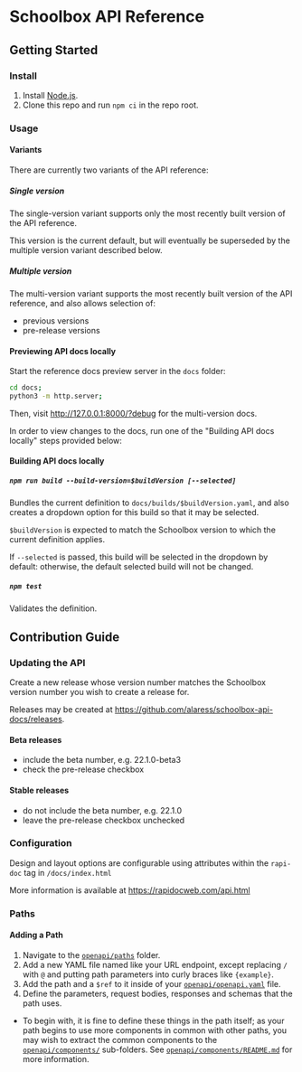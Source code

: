 # Schoolbox API Reference

## Getting Started

### Install

1. Install [Node.js](https://nodejs.org/).
2. Clone this repo and run `npm ci` in the repo root.

### Usage

#### Variants

There are currently two variants of the API reference:

##### Single version

The single-version variant supports only the most recently built version of the 
API reference.

This version is the current default, but will eventually be superseded by the
multiple version variant described below.

##### Multiple version

The multi-version variant supports the most recently built version of the API
reference, and also allows selection of:
* previous versions
* pre-release versions

#### Previewing API docs locally

Start the reference docs preview server in the `docs` folder:
```bash
cd docs;
python3 -m http.server;
```

Then, visit http://127.0.0.1:8000/?debug for the multi-version docs.

In order to view changes to the docs, run one of the "Building API docs locally"
steps provided below:

#### Building API docs locally

##### `npm run build --build-version=$buildVersion [--selected]`
Bundles the current definition to `docs/builds/$buildVersion.yaml`, and also
creates a dropdown option for this build so that it may be selected.

`$buildVersion` is expected to match the Schoolbox version to which the current
definition applies.

If `--selected` is passed, this build will be selected in the dropdown by
default: otherwise, the default selected build will not be changed.

##### `npm test`
Validates the definition.

## Contribution Guide

### Updating the API

Create a new release whose version number matches the Schoolbox version number
you wish to create a release for.

Releases may be created at https://github.com/alaress/schoolbox-api-docs/releases.

#### Beta releases

- include the beta number, e.g. 22.1.0-beta3
- check the pre-release checkbox

#### Stable releases

- do not include the beta number, e.g. 22.1.0
- leave the pre-release checkbox unchecked


### Configuration

Design and layout options are configurable using attributes within the `rapi-doc` tag in `/docs/index.html`

More information is available at https://rapidocweb.com/api.html


### Paths

#### Adding a Path

1. Navigate to the [`openapi/paths`](openapi/paths) folder.
2. Add a new YAML file named like your URL endpoint, except replacing
   `/` with `@` and putting path parameters into curly braces like `{example}`.
3. Add the path and a `$ref` to it inside of your
   [`openapi/openapi.yaml`](openapi/openapi.yaml) file.
4. Define the parameters, request bodies, responses and schemas that the path
   uses.
  * To begin with, it is fine to define these things in the path itself; as your
    path begins to use more components in common with other paths, you may wish
    to extract the common components to the
    [`openapi/components/`](openapi/components) sub-folders.
    See [`openapi/components/README.md`](openapi/components/README.md) for more
    information.
